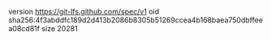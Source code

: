 version https://git-lfs.github.com/spec/v1
oid sha256:4f3abddfc189d2d413b2086b8305b51269ccea4b168baea750dbffeea08cd81f
size 20281
